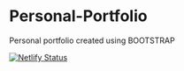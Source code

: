 # Personal-Portfolio
Personal portfolio created using BOOTSTRAP

[![Netlify Status](https://api.netlify.com/api/v1/badges/e50b904e-682a-44a3-a9c7-2944d669a68e/deploy-status)](https://app.netlify.com/sites/portfolio-yiga-raymond-zion/deploys)
